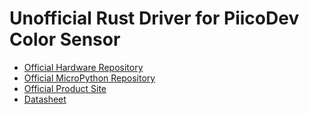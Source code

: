 [Official Hardware Repository]: https://github.com/CoreElectronics/CE-PiicoDev-Colour-Sensor-VEML6040/tree/2c2986eafe057aebe93e84157f217c598efd60cf
[Official MicroPython Repository]: https://github.com/CoreElectronics/CE-PiicoDev-VEML6040-MicroPython-Module/tree/8cb4fc8c2534a9b67a9cae50527892cd902c4b45
[Official Product Site]: https://piico.dev/p10
[Datasheet]: https://www.vishay.com/docs/84276/veml6040.pdf
# Unofficial Rust Driver for PiicoDev Color Sensor
- [Official Hardware Repository]
- [Official MicroPython Repository]
- [Official Product Site]
- [Datasheet]
